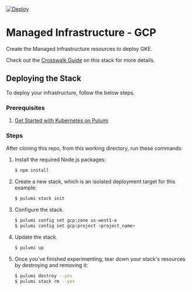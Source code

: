 [![Deploy](https://get.pulumi.com/new/button.svg)](https://app.pulumi.com/new)

# Managed Infrastructure - GCP

Create the Managed Infrastructure resources to deploy GKE.

Check out the [Crosswalk Guide](https://www.pulumi.com/docs/guides/crosswalk/kubernetes/managed-infra)
on this stack for more details.

## Deploying the Stack

To deploy your infrastructure, follow the below steps.

### Prerequisites

1. [Get Started with Kubernetes on Pulumi](https://www.pulumi.com/docs/get-started/kubernetes/)

### Steps

After cloning this repo, from this working directory, run these commands:

1. Install the required Node.js packages:

    ```bash
    $ npm install
    ```

1. Create a new stack, which is an isolated deployment target for this example:

    ```bash
    $ pulumi stack init
    ```

1. Configure the stack.

    ```bash
    $ pulumi config set gcp:zone us-west1-a
    $ pulumi config set gcp:project <project_name>
    ```

1. Update the stack.

    ```bash
    $ pulumi up
    ```

1. Once you've finished experimenting, tear down your stack's resources by destroying and removing it:

    ```bash
    $ pulumi destroy --yes
    $ pulumi stack rm --yes
    ```
